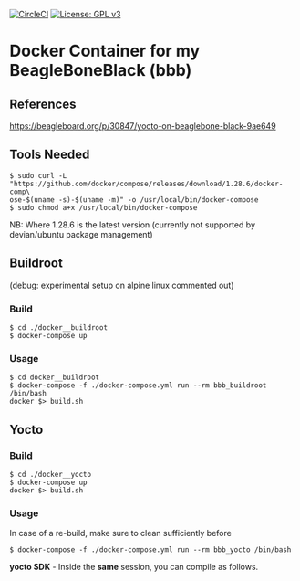 [![CircleCI](https://circleci.com/gh/Rubusch/docker__beagleboneblack.svg?style=shield)](https://circleci.com/gh/Rubusch/docker__beagleboneblack)
[![License: GPL v3](https://img.shields.io/badge/License-GPL%20v3-blue.svg)](https://www.gnu.org/licenses/gpl-3.0.html)


# Docker Container for my BeagleBoneBlack (bbb)


## References

https://beagleboard.org/p/30847/yocto-on-beaglebone-black-9ae649


## Tools Needed

```
$ sudo curl -L "https://github.com/docker/compose/releases/download/1.28.6/docker-comp\
ose-$(uname -s)-$(uname -m)" -o /usr/local/bin/docker-compose
$ sudo chmod a+x /usr/local/bin/docker-compose
```

NB: Where 1.28.6 is the latest version (currently not supported by devian/ubuntu package management)  


## Buildroot

(debug: experimental setup on alpine linux commented out)   


### Build

```
$ cd ./docker__buildroot
$ docker-compose up
```


### Usage

```
$ cd docker__buildroot
$ docker-compose -f ./docker-compose.yml run --rm bbb_buildroot /bin/bash
docker $> build.sh
```



## Yocto

### Build


```
$ cd ./docker__yocto
$ docker-compose up
docker $> build.sh
```


### Usage

In case of a re-build, make sure to clean sufficiently before

```
$ docker-compose -f ./docker-compose.yml run --rm bbb_yocto /bin/bash
```

**yocto SDK** - Inside the **same** session, you can compile as follows.
